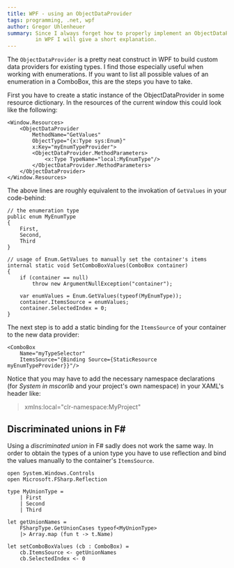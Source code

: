 ```yaml
---
title: WPF - using an ObjectDataProvider
tags: programming, .net, wpf
author: Gregor Uhlenheuer
summary: Since I always forget how to properly implement an ObjectDataProvider
         in WPF I will give a short explanation.
---
```


The `ObjectDataProvider` is a pretty neat construct in WPF to build custom data
providers for existing types. I find those especially useful when working with
enumerations. If you want to list all possible values of an enumeration in a
ComboBox, this are the steps you have to take.

First you have to create a static instance of the ObjectDataProvider in some
resource dictionary. In the resources of the current window this could look
like the following:

~~~{ .xml }
<Window.Resources>
    <ObjectDataProvider
        MethodName="GetValues"
        ObjectType="{x:Type sys:Enum}"
        x:Key="myEnumTypeProvider">
        <ObjectDataProvider.MethodParameters>
            <x:Type TypeName="local:MyEnumType"/>
        </ObjectDataProvider.MethodParameters>
    </ObjectDataProvider>
</Window.Resources>
~~~

The above lines are roughly equivalent to the invokation of `GetValues` in your
code-behind:

~~~{ .cs }
// the enumeration type
public enum MyEnumType
{
    First,
    Second,
    Third
}

// usage of Enum.GetValues to manually set the container's items
internal static void SetComboBoxValues(ComboBox container)
{
    if (container == null)
        throw new ArgumentNullException("container");

    var enumValues = Enum.GetValues(typeof(MyEnumType));
    container.ItemsSource = enumValues;
    container.SelectedIndex = 0;
}
~~~

The next step is to add a static binding for the `ItemsSource` of your
container to the new data provider:

~~~{ .xml }
<ComboBox
    Name="myTypeSelector"
    ItemsSource="{Binding Source={StaticResource myEnumTypeProvider}}"/>
~~~

Notice that you may have to add the necessary namespace declarations (for
*System in mscorlib* and your project's own namespace) in your XAML's header
like:

> xmlns:local="clr-namespace:MyProject"

## Discriminated unions in F\#

Using a *discriminated union* in F# sadly does not work the same way. In order
to obtain the types of a union type you have to use reflection and bind the
values manually to the container's `ItemsSource`.

~~~{ .fsharp }
open System.Windows.Controls
open Microsoft.FSharp.Reflection

type MyUnionType =
    | First
    | Second
    | Third

let getUnionNames =
    FSharpType.GetUnionCases typeof<MyUnionType>
    |> Array.map (fun t -> t.Name)

let setComboBoxValues (cb : ComboBox) =
    cb.ItemsSource <- getUnionNames
    cb.SelectedIndex <- 0
~~~

